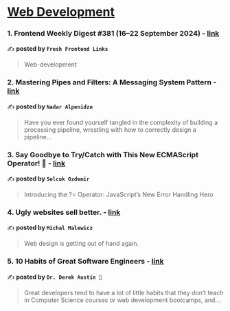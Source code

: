 
<h1><a href=https://medium.com/tag/web-development/recommended target="_blank" rel="noopener noreferrer">Web Development</a></h1>
<h3>1. Frontend Weekly Digest #381 (16–22 September 2024) - <a href="https://medium.com/@frontender-ua/frontend-weekly-digest-381-16-22-september-2024-51af154379ba" target="_blank" rel="noopener noreferrer">link</a></h3>

✍️ **posted by `Fresh Frontend Links`**

<blockquote>Web-development</blockquote>

<h3>2. Mastering Pipes and Filters: A Messaging System Pattern - <a href="https://medium.com/@nadaralp16/mastering-pipes-and-filters-a-messaging-system-pattern-adcfe7ec1c83" target="_blank" rel="noopener noreferrer">link</a></h3>

✍️ **posted by `Nadar Alpenidze`**

<blockquote>Have you ever found yourself tangled in the complexity of building a processing pipeline, wrestling with how to correctly design a pipeline…</blockquote>

<h3>3. Say Goodbye to Try/Catch with This New ECMAScript Operator! 🚀 - <a href="https://medium.com/javascript-in-plain-english/say-goodbye-to-try-catch-with-this-new-ecmascript-operator-e2b798c7b7a8" target="_blank" rel="noopener noreferrer">link</a></h3>

✍️ **posted by `Selcuk Ozdemir`**

<blockquote>Introducing the ?= Operator: JavaScript’s New Error Handling Hero</blockquote>

<h3>4. Ugly websites sell better. - <a href="https://medium.com/@michalmalewicz/ugly-websites-sell-better-0b0354ebff10" target="_blank" rel="noopener noreferrer">link</a></h3>

✍️ **posted by `Michal Malewicz`**

<blockquote>Web design is getting out of hand again.</blockquote>

<h3>5. 10 Habits of Great Software Engineers - <a href="https://medium.com/career-programming/10-habits-of-great-software-engineers-226474bbb849" target="_blank" rel="noopener noreferrer">link</a></h3>

✍️ **posted by `Dr. Derek Austin 🥳`**

<blockquote>Great developers tend to have a lot of little habits that they don’t teach in Computer Science courses or web development bootcamps, and…</blockquote>

